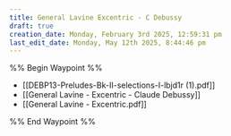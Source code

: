 ```yaml
---
title: General Lavine Excentric - C Debussy
draft: true
creation_date: Monday, February 3rd 2025, 12:59:31 pm
last_edit_date: Monday, May 12th 2025, 8:44:46 pm
---
```


%% Begin Waypoint %%

- [[DEBP13-Preludes-Bk-II-selections-I-lbjd1r (1).pdf]]
- [[General Lavine - Excentric - Claude Debussy]]
- [[General Lavine - Excentric.pdf]]

%% End Waypoint %%
